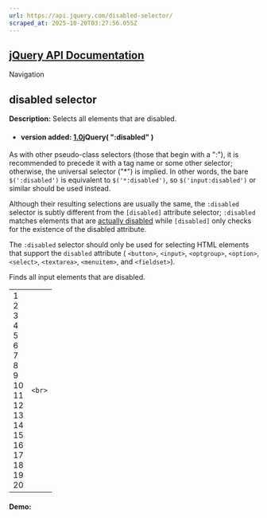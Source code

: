 ```yaml
---
url: https://api.jquery.com/disabled-selector/
scraped_at: 2025-10-20T03:27:56.055Z
---
```


## [jQuery API Documentation](https://jquery.com/ "jQuery API Documentation")

Navigation

## disabled selector

**Description:** Selects all elements that are disabled.

- #### version added: [1.0](https://api.jquery.com/category/version/1.0/)jQuery( ":disabled" )


As with other pseudo-class selectors (those that begin with a ":"), it is recommended to precede it with a tag name or some other selector; otherwise, the universal selector ("\*") is implied. In other words, the bare `$(':disabled')` is equivalent to `$('*:disabled')`, so `$('input:disabled')` or similar should be used instead.

Although their resulting selections are usually the same, the `:disabled` selector is subtly different from the `[disabled]` attribute selector; `:disabled` matches elements that are [actually disabled](https://html.spec.whatwg.org/multipage/scripting.html#disabled-elements) while `[disabled]` only checks for the existence of the disabled attribute.

The `:disabled` selector should only be used for selecting HTML elements that support the `disabled` attribute ( `<button>`, `<input>`, `<optgroup>`, `<option>`, `<select>`, `<textarea>`, `<menuitem>`, and `<fieldset>`).

Finds all input elements that are disabled.

|     |     |
| --- | --- |
| 1<br>2<br>3<br>4<br>5<br>6<br>7<br>8<br>9<br>10<br>11<br>12<br>13<br>14<br>15<br>16<br>17<br>18<br>19<br>20 | ```<br>``` |

#### Demo:
